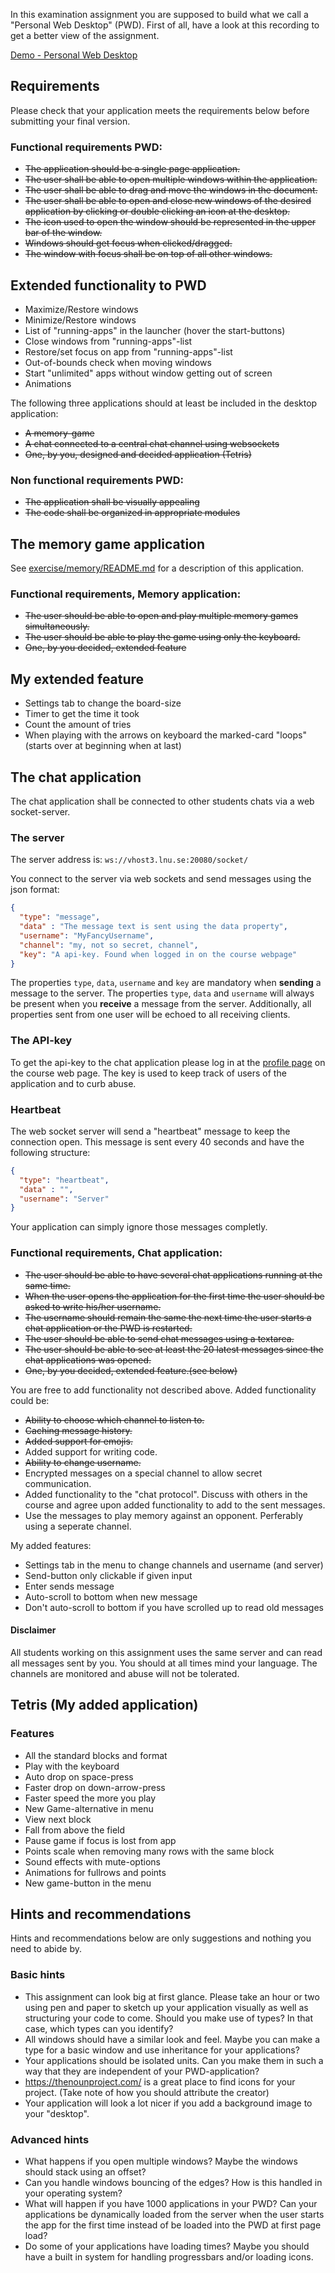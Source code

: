 In this examination assignment you are supposed to build what we call a "Personal Web Desktop" (PWD).  First of all, have a look at this recording to get a better view of the assignment.

[Demo - Personal Web Desktop](https://youtu.be/zHFjfoUWONY)

## Requirements
Please check that your application meets the requirements below before submitting your final version.

### Functional requirements PWD:
* ~~The application should be a single page application.~~
* ~~The user shall be able to open multiple windows within the application.~~
* ~~The user shall be able to drag and move the windows in the document.~~
* ~~The user shall be able to open and close new windows of the desired application by clicking or double clicking an icon at the desktop.~~
* ~~The icon used to open the window should be represented in the upper bar of the window.~~
* ~~Windows should get focus when clicked/dragged.~~
* ~~The window with focus shall be on top of all other windows.~~

## Extended functionality to PWD
* Maximize/Restore windows
* Minimize/Restore windows
* List of "running-apps" in the launcher (hover the start-buttons)
* Close windows from "running-apps"-list
* Restore/set focus on app from "running-apps"-list
* Out-of-bounds check when moving windows
* Start "unlimited" apps without window getting out of screen
* Animations

The following three applications should at least be included in the desktop application:
* ~~A memory-game~~
* ~~A chat connected to a central chat channel using websockets~~
* ~~One, by you, designed and decided application (Tetris)~~

### Non functional requirements PWD:
* ~~The application shall be visually appealing~~
* ~~The code shall be organized in appropriate modules~~

## The memory game application
See [exercise/memory/README.md](https://github.com/1dv022/exercise/blob/memory/exercise/memory/README.md) for a description of this application.

### Functional requirements, Memory application:
* ~~The user should be able to open and play multiple memory games simultaneously.~~
* ~~The user should be able to play the game using only the keyboard.~~
* ~~One, by you decided, extended feature~~

## My extended feature
* Settings tab to change the board-size
* Timer to get the time it took
* Count the amount of tries
* When playing with the arrows on keyboard the marked-card "loops" (starts over at beginning when at last)

## The chat application
The chat application shall be connected to other students chats via a web socket-server.

### The server
The server address is: `ws://vhost3.lnu.se:20080/socket/`

You connect to the server via web sockets and send messages using the json format:

```json
{
  "type": "message",
  "data" : "The message text is sent using the data property",
  "username": "MyFancyUsername",
  "channel": "my, not so secret, channel",
  "key": "A api-key. Found when logged in on the course webpage"
}
```
The properties `type`, `data`, `username` and `key` are mandatory when **sending** a message to the server.
The properties `type`, `data` and  `username` will always be present when you **receive** a message from the server. Additionally, all properties sent from one user will be echoed to all receiving clients.

### The API-key
To get the api-key to the chat application please log in at the [profile page](https://coursepress.lnu.se/kurs/klientbaserad-webbprogrammering/course-information/profile-information/) on the course web page.
The key is used to keep track of users of the application and to curb abuse.

### Heartbeat
The web socket server will send a "heartbeat" message to keep the connection open. This message is sent every 40 seconds and have the following structure:
```json
{
  "type": "heartbeat",
  "data" : "",
  "username": "Server"
}
```

Your application can simply ignore those messages completly.

### Functional requirements, Chat application:
* ~~The user should be able to have several chat applications running at the same time.~~
* ~~When the user opens the application for the first time the user should be asked to write his/her username.~~
* ~~The username should remain the same the next time the user starts a chat application or the PWD is restarted.~~
* ~~The user should be able to send chat messages using a textarea.~~
* ~~The user should be able to see at least the 20 latest messages since the chat applications was opened.~~
* ~~One, by you decided, extended feature.(see below)~~

You are free to add functionality not described above. Added functionality could be:
* ~~Ability to choose which channel to listen to.~~
* ~~Caching message history.~~
* ~~Added support for emojis.~~
* Added support for writing code.
* ~~Ability to change username.~~
* Encrypted messages on a special channel to allow secret communication.
* Added functionality to the "chat protocol". Discuss with others in the course and agree upon added functionality to add to the sent messages.
* Use the messages to play memory against an opponent. Perferably using a seperate channel.

My added features:
* Settings tab in the menu to change channels and username (and server)
* Send-button only clickable if given input
* Enter sends message
* Auto-scroll to bottom when new message
* Don't auto-scroll to bottom if you have scrolled up to read old messages

#### Disclaimer
All students working on this assignment uses the same server and can read all messages sent by you. You should at all times mind your language. The channels are monitored and abuse will not be tolerated.

## Tetris (My added application)

### Features
* All the standard blocks and format
* Play with the keyboard
* Auto drop on space-press
* Faster drop on down-arrow-press
* Faster speed the more you play
* New Game-alternative in menu
* View next block 
* Fall from above the field
* Pause game if focus is lost from app
* Points scale when removing many rows with the same block
* Sound effects with mute-options
* Animations for fullrows and points
* New game-button in the menu

## Hints and recommendations
Hints and recommendations below are only suggestions and nothing you need to abide by.

### Basic hints
* This assignment can look big at first glance. Please take an hour or two using pen and paper to sketch up your application visually as well as structuring your code to come. Should you make use of types? In that case, which types can you identify?
* All windows should have a similar look and feel. Maybe you can make a type for a basic window and use inheritance for your applications?
* Your applications should be isolated units. Can you make them in such a way that they are independent of your PWD-application?
* https://thenounproject.com/ is a great place to find icons for your project. (Take note of how you should attribute the creator)
* Your application will look a lot nicer if you add a background image to your "desktop".

### Advanced hints
* What happens if you open multiple windows? Maybe the windows should stack using an offset?
* Can you handle windows bouncing of the edges? How is this handled in your operating system?
* What will happen if you have 1000 applications in your PWD? Can your applications be dynamically loaded from the server when the user starts the app for the first time instead of be loaded into the PWD at first page load?  
* Do some of your applications have loading times? Maybe you should have a built in system for handling progressbars and/or loading icons.
